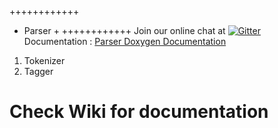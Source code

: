 ++++++++++++
+  Parser  +
++++++++++++
Join our online chat at [![Gitter](https://badges.gitter.im/NLP/gitter.svg)](https://gitter.im/nlp)
Documentation : [Parser Doxygen Documentation](http://nlp.github.io/Parser/)

1. Tokenizer
2. Tagger

# Check Wiki for documentation
